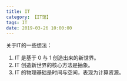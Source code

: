 ```yaml
---
title: IT
category: 【IT馆】
tags: IT
date: 2019-03-26 10:00:00
---
```


关于IT的一些想法：

1. IT 是基于 0 与 1 创造出来的新世界。
2. IT 创造新世界的核心方法是抽象。
3. IT 的物理基础是时间与空间，表现为计算资源。



<!-- more -->

